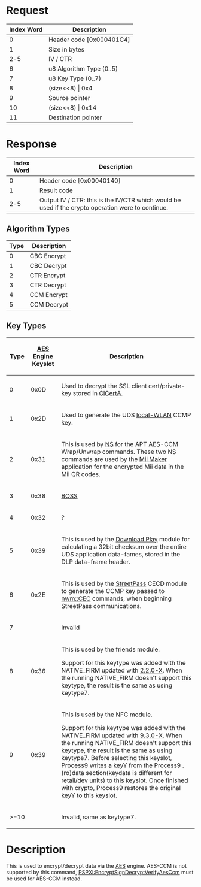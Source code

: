 # Request

| Index Word | Description                |
|------------|----------------------------|
| 0          | Header code \[0x000401C4\] |
| 1          | Size in bytes              |
| 2-5        | IV / CTR                   |
| 6          | u8 Algorithm Type (0..5)   |
| 7          | u8 Key Type (0..7)         |
| 8          | (size\<\<8) \| 0x4         |
| 9          | Source pointer             |
| 10         | (size\<\<8) \| 0x14        |
| 11         | Destination pointer        |

# Response

| Index Word | Description                                                                                       |
|------------|---------------------------------------------------------------------------------------------------|
| 0          | Header code \[0x00040140\]                                                                        |
| 1          | Result code                                                                                       |
| 2-5        | Output IV / CTR: this is the IV/CTR which would be used if the crypto operation were to continue. |

## Algorithm Types

| Type | Description |
|------|-------------|
| 0    | CBC Encrypt |
| 1    | CBC Decrypt |
| 2    | CTR Encrypt |
| 3    | CTR Decrypt |
| 4    | CCM Encrypt |
| 5    | CCM Decrypt |

## Key Types

<table>
<thead>
<tr class="header">
<th><p>Type</p></th>
<th><p><a href="AES" title="wikilink">AES</a> Engine Keyslot</p></th>
<th><p>Description</p></th>
</tr>
</thead>
<tbody>
<tr class="odd">
<td><p>0</p></td>
<td><p>0x0D</p></td>
<td><p>Used to decrypt the SSL client cert/private-key stored in <a
href="ClCertA" title="wikilink">ClCertA</a>.</p></td>
</tr>
<tr class="even">
<td><p>1</p></td>
<td><p>0x2D</p></td>
<td><p>Used to generate the UDS <a href="NWM_Services"
title="wikilink">local-WLAN</a> CCMP key.</p></td>
</tr>
<tr class="odd">
<td><p>2</p></td>
<td><p>0x31</p></td>
<td><p>This is used by <a href="NS" title="wikilink">NS</a> for the APT
AES-CCM Wrap/Unwrap commands. These two NS commands are used by the <a
href="Mii_Maker" title="wikilink">Mii Maker</a> application for the
encrypted Mii data in the Mii QR codes.</p></td>
</tr>
<tr class="even">
<td><p>3</p></td>
<td><p>0x38</p></td>
<td><p><a href="SpotPass" title="wikilink">BOSS</a></p></td>
</tr>
<tr class="odd">
<td><p>4</p></td>
<td><p>0x32</p></td>
<td><p>?</p></td>
</tr>
<tr class="even">
<td><p>5</p></td>
<td><p>0x39</p></td>
<td><p>This is used by the <a href="Download_Play"
title="wikilink">Download Play</a> module for calculating a 32bit
checksum over the entire UDS application data-fames, stored in the DLP
data-frame header.</p></td>
</tr>
<tr class="odd">
<td><p>6</p></td>
<td><p>0x2E</p></td>
<td><p>This is used by the <a href="StreetPass"
title="wikilink">StreetPass</a> CECD module to generate the CCMP key
passed to <a href="NWM_Services" title="wikilink">nwm::CEC</a> commands,
when beginning StreetPass communications.</p></td>
</tr>
<tr class="even">
<td><p>7</p></td>
<td></td>
<td><p>Invalid</p></td>
</tr>
<tr class="odd">
<td><p>8</p></td>
<td><p>0x36</p></td>
<td><p>This is used by the friends module.</p>
<p>Support for this keytype was added with the NATIVE_FIRM updated with
<a href="2.2.0-X" title="wikilink">2.2.0-X</a>. When the running
NATIVE_FIRM doesn't support this keytype, the result is the same as
using keytype7.</p></td>
</tr>
<tr class="even">
<td><p>9</p></td>
<td><p>0x39</p></td>
<td><p>This is used by the NFC module.</p>
<p>Support for this keytype was added with the NATIVE_FIRM updated with
<a href="9.3.0-21" title="wikilink">9.3.0-X</a>. When the running
NATIVE_FIRM doesn't support this keytype, the result is the same as
using keytype7. Before selecting this keyslot, Process9 writes a keyY
from the Process9 .(ro)data section(keydata is different for retail/dev
units) to this keyslot. Once finished with crypto, Process9 restores the
original keyY to this keyslot.</p></td>
</tr>
<tr class="odd">
<td><p>&gt;=10</p></td>
<td></td>
<td><p>Invalid, same as keytype7.</p></td>
</tr>
</tbody>
</table>

# Description

This is used to encrypt/decrypt data via the [AES](AES "wikilink")
engine. AES-CCM is not supported by this command,
[PSPXI:EncryptSignDecryptVerifyAesCcm](PSPXI:EncryptSignDecryptVerifyAesCcm "wikilink")
must be used for AES-CCM instead.